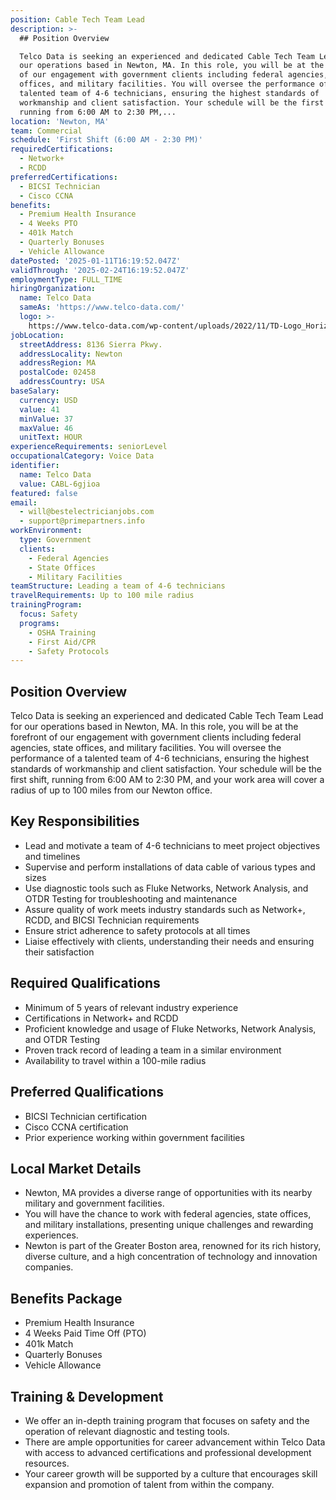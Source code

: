 ```yaml
---
position: Cable Tech Team Lead
description: >-
  ## Position Overview

  Telco Data is seeking an experienced and dedicated Cable Tech Team Lead for
  our operations based in Newton, MA. In this role, you will be at the forefront
  of our engagement with government clients including federal agencies, state
  offices, and military facilities. You will oversee the performance of a
  talented team of 4-6 technicians, ensuring the highest standards of
  workmanship and client satisfaction. Your schedule will be the first shift,
  running from 6:00 AM to 2:30 PM,...
location: 'Newton, MA'
team: Commercial
schedule: 'First Shift (6:00 AM - 2:30 PM)'
requiredCertifications:
  - Network+
  - RCDD
preferredCertifications:
  - BICSI Technician
  - Cisco CCNA
benefits:
  - Premium Health Insurance
  - 4 Weeks PTO
  - 401k Match
  - Quarterly Bonuses
  - Vehicle Allowance
datePosted: '2025-01-11T16:19:52.047Z'
validThrough: '2025-02-24T16:19:52.047Z'
employmentType: FULL_TIME
hiringOrganization:
  name: Telco Data
  sameAs: 'https://www.telco-data.com/'
  logo: >-
    https://www.telco-data.com/wp-content/uploads/2022/11/TD-Logo_Horizontal_Color.webp
jobLocation:
  streetAddress: 8136 Sierra Pkwy.
  addressLocality: Newton
  addressRegion: MA
  postalCode: 02458
  addressCountry: USA
baseSalary:
  currency: USD
  value: 41
  minValue: 37
  maxValue: 46
  unitText: HOUR
experienceRequirements: seniorLevel
occupationalCategory: Voice Data
identifier:
  name: Telco Data
  value: CABL-6gjioa
featured: false
email:
  - will@bestelectricianjobs.com
  - support@primepartners.info
workEnvironment:
  type: Government
  clients:
    - Federal Agencies
    - State Offices
    - Military Facilities
teamStructure: Leading a team of 4-6 technicians
travelRequirements: Up to 100 mile radius
trainingProgram:
  focus: Safety
  programs:
    - OSHA Training
    - First Aid/CPR
    - Safety Protocols
---
```




## Position Overview
Telco Data is seeking an experienced and dedicated Cable Tech Team Lead for our operations based in Newton, MA. In this role, you will be at the forefront of our engagement with government clients including federal agencies, state offices, and military facilities. You will oversee the performance of a talented team of 4-6 technicians, ensuring the highest standards of workmanship and client satisfaction. Your schedule will be the first shift, running from 6:00 AM to 2:30 PM, and your work area will cover a radius of up to 100 miles from our Newton office.

## Key Responsibilities
- Lead and motivate a team of 4-6 technicians to meet project objectives and timelines
- Supervise and perform installations of data cable of various types and sizes
- Use diagnostic tools such as Fluke Networks, Network Analysis, and OTDR Testing for troubleshooting and maintenance
- Assure quality of work meets industry standards such as Network+, RCDD, and BICSI Technician requirements
- Ensure strict adherence to safety protocols at all times
- Liaise effectively with clients, understanding their needs and ensuring their satisfaction

## Required Qualifications
- Minimum of 5 years of relevant industry experience
- Certifications in Network+ and RCDD
- Proficient knowledge and usage of Fluke Networks, Network Analysis, and OTDR Testing
- Proven track record of leading a team in a similar environment
- Availability to travel within a 100-mile radius

## Preferred Qualifications
- BICSI Technician certification
- Cisco CCNA certification
- Prior experience working within government facilities

## Local Market Details
- Newton, MA provides a diverse range of opportunities with its nearby military and government facilities.
- You will have the chance to work with federal agencies, state offices, and military installations, presenting unique challenges and rewarding experiences.
- Newton is part of the Greater Boston area, renowned for its rich history, diverse culture, and a high concentration of technology and innovation companies.

## Benefits Package
- Premium Health Insurance
- 4 Weeks Paid Time Off (PTO)
- 401k Match
- Quarterly Bonuses
- Vehicle Allowance

## Training & Development
- We offer an in-depth training program that focuses on safety and the operation of relevant diagnostic and testing tools.
- There are ample opportunities for career advancement within Telco Data with access to advanced certifications and professional development resources.
- Your career growth will be supported by a culture that encourages skill expansion and promotion of talent from within the company.
